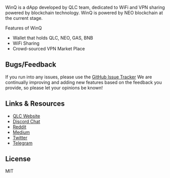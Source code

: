WinQ is a dApp developed by QLC team, dedicated to WiFi and VPN sharing powered by blockchain technology. WinQ is powered by NEO blockchain at the current stage.  

Features of WinQ
- Wallet that holds QLC, NEO, GAS, BNB
- WiFi Sharing
- Crowd-sourced VPN Market Place
## Bugs/Feedback
If you run into any issues, please use the [GitHub Issue Tracker](https://github.com/qlcchain/WinQ-Android-code/issues) 
We are continually improving and adding new features based on the feedback you provide, so please let your opinions be known!
 ## Links & Resources
- [QLC Website](https://qlcchain.org)
- [Discord Chat](https://discord.gg/JnCnhjr)
- [Reddit](https://www.reddit.com/r/Qlink/)
- [Medium](https://medium.com/qlc-chain)
- [Twitter](https://twitter.com/QLCchain)
- [Telegram](https://t.me/qlinkmobile)
 ## License
 MIT

